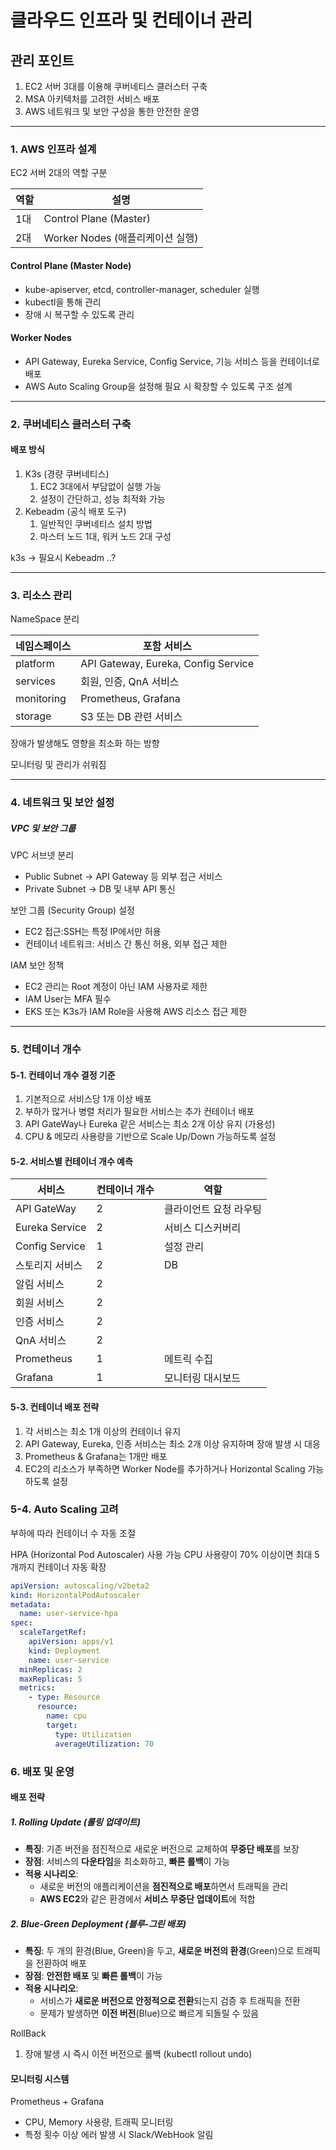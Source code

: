 # 클라우드 인프라 및 컨테이너 관리

## 관리 포인트

1. EC2 서버 3대를 이용해 쿠버네티스 클러스터 구축
2. MSA 아키텍처를 고려한 서비스 배포
3. AWS 네트워크 및 보안 구성을 통한 안전한 운영

---

### 1. AWS 인프라 설계

EC2 서버 2대의 역할 구분


| 역할 | 설명                             |
| ---- | -------------------------------- |
| 1대  | Control Plane (Master)           |
| 2대  | Worker Nodes (애플리케이션 실행) |

#### Control Plane (Master Node)

* kube-apiserver, etcd, controller-manager, scheduler 실행
* kubectl을 통해 관리
* 장애 시 복구할 수 있도록 관리

#### Worker Nodes

* API Gateway, Eureka Service, Config Service, 기능 서비스 등을 컨테이너로 배포
* AWS Auto Scaling Group을 설정해 필요 시 확장할 수 있도록 구조 설계

---

### 2. 쿠버네티스 클러스터 구축

#### 배포 방식

1. K3s (경량 쿠버네티스)
   1. EC2 3대에서 부담없이 실행 가능
   2. 설정이 간단하고, 성능 최적화 가능
2. Kebeadm (공식 배포 도구)
   1. 일반적인 쿠버네티스 설치 방법
   2. 마스터 노드 1대, 워커 노드 2대 구성

k3s -> 필요시 Kebeadm ..?

---

### 3. 리소스 관리

NameSpace 분리


| 네임스페이스 | 포함 서비스                         |
| ------------ | ----------------------------------- |
| platform     | API Gateway, Eureka, Config Service |
| services     | 회원, 인증, QnA 서비스              |
| monitoring   | Prometheus, Grafana                 |
| storage      | S3 또는 DB 관련 서비스              |

장애가 발생해도 영향을 최소화 하는 방향

모니터링 및 관리가 쉬워짐

---

### 4. 네트워크 및 보안 설정

##### VPC 및 보안 그룹

VPC 서브넷 분리

* Public Subnet -> API Gateway 등 외부 접근 서비스
* Private Subnet -> DB 및 내부 API 통신

보안 그룹 (Security Group) 설정

- EC2 접근:SSH는 특정 IP에서만 허용
- 컨테이너 네트워크: 서비스 간 통신 허용, 외부 접근 제한

IAM 보안 정책

- EC2 관리는 Root 계정이 아닌 IAM 사용자로 제한
- IAM User는 MFA 필수
- EKS 또는 K3s가 IAM Role을 사용해 AWS 리소스 접근 제한

---

### 5. 컨테이너 개수

#### 5-1. 컨테이너 개수 결정 기준

1. 기본적으로 서비스당 1개 이상 배포
2. 부하가 많거나 병렬 처리가 필요한 서비스는 추가 컨테이너 배포
3. API GateWay나 Eureka 같은 서비스는 최소 2개 이상 유지 (가용성)
4. CPU & 메모리 사용량을 기반으로 Scale Up/Down 가능하도록 설정

#### 5-2. 서비스별 컨테이너 개수 예측


| 서비스          | 컨테이너 개수 | 역할           |
| --------------- |---------|--------------|
| API GateWay     | 2       | 클라이언트 요청 라우팅 |
| Eureka Service  | 2       | 서비스 디스커버리    |
| Config Service  | 1       | 설정 관리        |
| 스토리지 서비스 | 2       | DB           |
| 알림 서비스     | 2       |              |
| 회원 서비스     | 2       |              |
| 인증 서비스     | 2       |              |
| QnA 서비스      | 2       |              |
| Prometheus      | 1       | 메트릭 수집       |
| Grafana         | 1       | 모니터링 대시보드    |

#### 5-3. 컨테이너 배포 전략

1. 각 서비스는 최소 1개 이상의 컨테이너 유지
2. API Gateway, Eureka, 인증 서비스는 최소 2개 이상 유지하며 장애 발생 시 대응
3. Prometheus & Grafana는 1개만 배포
4. EC2의 리소스가 부족하면 Worker Node를 추가하거나 Horizontal Scaling 가능하도록 설정

### 5-4. Auto Scaling 고려

부하에 따라 컨테이너 수 자동 조절

HPA (Horizontal Pod Autoscaler) 사용 가능
CPU 사용량이 70% 이상이면 최대 5개까지 컨테이너 자동 확장

```yaml
apiVersion: autoscaling/v2beta2
kind: HorizontalPodAutoscaler
metadata:
  name: user-service-hpa
spec:
  scaleTargetRef:
    apiVersion: apps/v1
    kind: Deployment
    name: user-service
  minReplicas: 2
  maxReplicas: 5
  metrics:
    - type: Resource
      resource:
        name: cpu
        target:
          type: Utilization
          averageUtilization: 70

```

### 6. 배포 및 운영

#### 배포 전략

##### 1. **Rolling Update (롤링 업데이트)**

- **특징**: 기존 버전을 점진적으로 새로운 버전으로 교체하여 **무중단 배포**를 보장
- **장점**: 서비스의 **다운타임**을 최소화하고, **빠른 롤백**이 가능
- **적용 시나리오**:
  - 새로운 버전의 애플리케이션을 **점진적으로 배포**하면서 트래픽을 관리
  - **AWS EC2**와 같은 환경에서 **서비스 무중단 업데이트**에 적합

##### 2. **Blue-Green Deployment (블루-그린 배포)**

- **특징**: 두 개의 환경(Blue, Green)을 두고, **새로운 버전의 환경**(Green)으로 트래픽을 전환하여 배포
- **장점**: **안전한 배포** 및 **빠른 롤백**이 가능
- **적용 시나리오**:
  - 서비스가 **새로운 버전으로 안정적으로 전환**되는지 검증 후 트래픽을 전환
  - 문제가 발생하면 **이전 버전**(Blue)으로 빠르게 되돌릴 수 있음

RollBack

1. 장애 발생 시 즉시 이전 버전으로 롤백 (kubectl rollout undo)


#### 모니터링 시스템

Prometheus + Grafana

- CPU, Memory 사용량, 트래픽 모니터링
- 특정 횟수 이상 에러 발생 시 Slack/WebHook 알림
